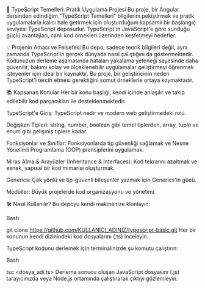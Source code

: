 🚀 TypeScript Temelleri: Pratik Uygulama Projesi
Bu proje, bir Angular dersinden edindiğim "TypeScript Temelleri" bilgilerini pekiştirmek ve pratik uygulamalarla kalıcı hale getirmek için oluşturduğum kapsamlı bir başlangıç seviyesi TypeScript deposudur. TypeScript'in JavaScript'e göre sunduğu güçlü avantajları, canlı kod örnekleri üzerinden keşfetmeyi hedefler.

💡 Projenin Amacı ve Felsefesi
Bu depo, sadece teorik bilgileri değil, aynı zamanda TypeScript'in gerçek dünyada nasıl çalıştığını da göstermektedir. Kodunuzun derleme aşamasında hataları yakalama yeteneği sayesinde daha güvenilir, bakımı kolay ve ölçeklenebilir uygulamalar geliştirmeyi öğrenmek isteyenler için ideal bir kaynaktır. Bu proje, bir geliştiricinin neden TypeScript'i tercih etmesi gerektiğini somut örneklerle ortaya koymaktadır.

📚 Kapsanan Konular
Her bir konu başlığı, kendi içinde anlaşılır ve takip edilebilir kod parçacıkları ile desteklenmektedir.

TypeScript'e Giriş: TypeScript nedir ve modern web geliştirmedeki rolü.

Değişken Tipleri: string, number, boolean gibi temel tiplerden, array, tuple ve enum gibi gelişmiş tiplere kadar.

Fonksiyonlar ve Sınıflar: Fonksiyonlarda tip güvenliği sağlamak ve Nesne Yönelimli Programlama (OOP) prensiplerini uygulamak.

Miras Alma & Arayüzler (Inheritance & Interfaces): Kod tekrarını azaltmak ve esnek, yapısal bir kod mimarisi oluşturmak.

Generics: Çok yönlü ve tip-güvenli bileşenler yazmak için Generics'in gücü.

Modüller: Büyük projelerde kod organizasyonu ve yönetimi.

🛠️ Nasıl Kullanılır?
Bu depoyu kendi makinenize klonlayın:

Bash

git clone https://github.com/KULLANICI_ADINIZ/typescript-basic.git
Her bir konunun kendi dizinindeki kod dosyalarını (.ts) inceleyin.

TypeScript kodunu derlemek için terminalinizde şu komutu çalıştırın:

Bash

tsc <dosya_adi.ts>
Derleme sonucu oluşan JavaScript dosyasını (.js) tarayıcınızda veya Node.js ortamında çalıştırarak çıktıyı gözlemleyin.
